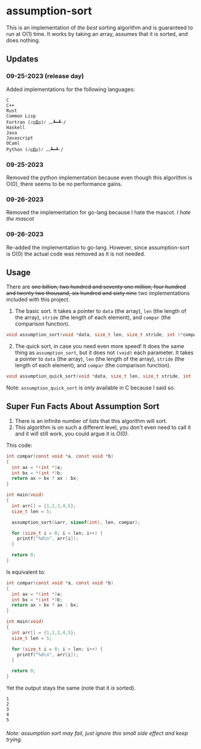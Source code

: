 # assumption-sort

This is an implementation of *the best* sorting algorithm and is guaranteed to run at O(1) time. It works by taking an array, assumes that it is sorted, and does nothing.

## Updates

### 09-25-2023 (release day)

Added implementations for the following languages:

```
C
C++
Rust
Common Lisp
Fortran (ﾉಥДಥ)ﾉ ︵┻━┻･/
Haskell
Java
Javascript
OCaml
Python (ﾉಥДಥ)ﾉ ︵┻━┻･/
```

### 09-25-2023

Removed the python implementation because even though this algorithm is O(0), there seems to be no performance gains.

### 09-26-2023

Removed the implementation for go-lang because I hate the mascot. *I hate the mascot*

### 09-26-2023

Re-added the implementation to go-lang. However, since assumption-sort is O(0) the actual code was removed as it is not needed.

## Usage

There are ~~one billion, two hundred and seventy one million, four hundred and twenty two thousand, six hundred and sixty nine~~ two implementations included with this project.

1. The basic sort. It takes a pointer to `data` (the array), `len` (the length of the array), `stride` (the length of each element), and `compar` (the comparison function).

```c
void assumption_sort(void *data, size_t len, size_t stride, int (*compar)(const void *, const void *));
```

2. The quick sort, in case you need even more speed! It does the same thing as `assumption_sort`, but it does not `(void)` each parameter. It takes a pointer to `data` (the array), `len` (the length of the array), `stride` (the length of each element), and `compar` (the comparison function).

```c
void assumption_quick_sort(void *data, size_t len, size_t stride, int (*compar)(const void *, const void *));
```

Note: `assumption_quick_sort` is only available in C because I said so.

## Super Fun Facts About Assumption Sort
1. There is an infinite number of lists that this algorithm will sort.
2. This algorithm is on such a different level, you don't even need to call it and it will still work, you could argue it is *O(0)*.

This code:
```c
int compar(const void *a, const void *b)
{
  int ax = *(int *)a;
  int bx = *(int *)b;
  return ax > bx ? ax : bx;
}

int main(void)
{
  int arr[] = {1,2,3,4,5};
  size_t len = 5;

  assumption_sort(&arr, sizeof(int), len, compar);

  for (size_t i = 0; i < len; i++) {
    printf("%d\n", arr[i]);
  }

  return 0;
}
```

Is equivalent to:
```c
int compar(const void *a, const void *b)
{
  int ax = *(int *)a;
  int bx = *(int *)b;
  return ax > bx ? ax : bx;
}

int main(void)
{
  int arr[] = {1,2,3,4,5};
  size_t len = 5;

  for (size_t i = 0; i < len; i++) {
    printf("%d\n", arr[i]);
  }

  return 0;
}
```

Yet the output stays the same (note that it *is* sorted).
```
1
2
3
4
5
```

###### Note: assumption sort may fail, just ignore this small side effect and keep trying.
